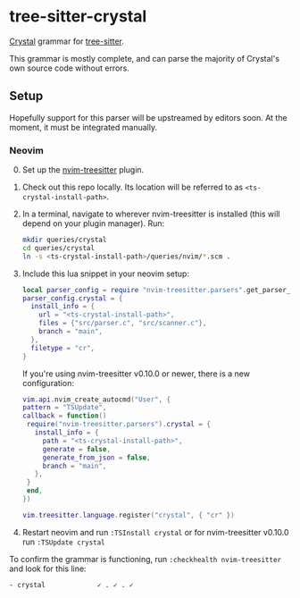 # tree-sitter-crystal

[Crystal](https://crystal-lang.org/) grammar for [tree-sitter](https://github.com/tree-sitter/tree-sitter).

This grammar is mostly complete, and can parse the majority of Crystal's own source code without errors.

## Setup

Hopefully support for this parser will be upstreamed by editors soon. At the moment, it must be integrated manually.

### Neovim

0. Set up the [nvim-treesitter](https://github.com/nvim-treesitter/nvim-treesitter) plugin.
1. Check out this repo locally. Its location will be referred to as `<ts-crystal-install-path>`.
2. In a terminal, navigate to wherever nvim-treesitter is installed (this will depend on your plugin manager). Run:

   ```bash
   mkdir queries/crystal
   cd queries/crystal
   ln -s <ts-crystal-install-path>/queries/nvim/*.scm .
   ```

3. Include this lua snippet in your neovim setup:

   ```lua
   local parser_config = require "nvim-treesitter.parsers".get_parser_configs()
   parser_config.crystal = {
     install_info = {
       url = "<ts-crystal-install-path>",
       files = {"src/parser.c", "src/scanner.c"},
       branch = "main",
     },
     filetype = "cr",
   }
   ```

   If you're using nvim-treesitter v0.10.0 or newer, there is a new configuration:

   ```lua
   vim.api.nvim_create_autocmd("User", {
   pattern = "TSUpdate",
   callback = function()
    require("nvim-treesitter.parsers").crystal = {
      install_info = {
        path = "<ts-crystal-install-path>",
        generate = false,
        generate_from_json = false,
        branch = "main",
      },
    }
    end,
   })

   vim.treesitter.language.register("crystal", { "cr" })
   ```

4. Restart neovim and run `:TSInstall crystal` or for nvim-treesitter v0.10.0 run `:TSUpdate crystal`

To confirm the grammar is functioning, run `:checkhealth nvim-treesitter` and look for this line:

```
- crystal             ✓ . ✓ . ✓
```
